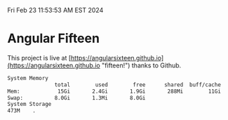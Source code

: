 Fri Feb 23 11:53:53 AM EST 2024

# Angular Fifteen


This project is live at [https://angularsixteen.github.io](https://angularsixteen.github.io "fifteen!") thanks to Github.

```bash
System Memory
               total        used        free      shared  buff/cache   available
Mem:            15Gi       2.4Gi       1.9Gi       288Mi        11Gi        12Gi
Swap:          8.0Gi       1.3Mi       8.0Gi
System Storage
473M	.
```

